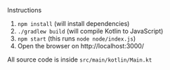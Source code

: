 Instructions

1. `npm install` (will install dependencies)
2. `./gradlew build` (will compile Kotlin to JavaScript)
3. `npm start` (this runs `node node/index.js`)
4. Open the browser on http://localhost:3000/

All source code is inside `src/main/kotlin/Main.kt`
